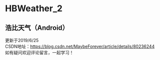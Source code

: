 # HBWeather_2
## 浩比天气（Android） <br>
更新于2019/6/25 <br>
CSDN地址：https://blog.csdn.net/MaybeForever/article/details/80236244 <br>
如有疑问欢迎评论留言，一起学习！ <br>
